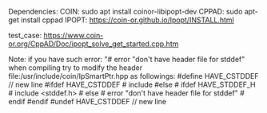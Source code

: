 Dependencies:
COIN: sudo apt install coinor-libipopt-dev
CPPAD: sudo apt-get install cppad
IPOPT: https://coin-or.github.io/Ipopt/INSTALL.html

test_case: https://www.coin-or.org/CppAD/Doc/ipopt_solve_get_started.cpp.htm

Note: if you have such error: "#  error "don't have header file for stddef" when compiling
try to modify the header file:/usr/include/coin/IpSmartPtr.hpp as followings:
    #define HAVE_CSTDDEF // new line
    #ifdef HAVE_CSTDDEF
    # include <cstddef>
    #else
    # ifdef HAVE_STDDEF_H
    #  include <stddef.h>
    # else
    #  error "don't have header file for stddef"
    # endif
    #endif
    #undef HAVE_CSTDDEF // new line
